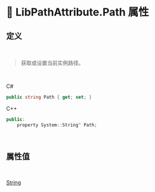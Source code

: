 # 🔧 LibPathAttribute.Path 属性

## 定义

<br>

> 获取或设置当前实例路径。

<br>

C#
```C#
public string Path { get; set; }
```
C++
```C++
public:
    property System::String^ Path;
```

<br>

## 属性值

<br>

[String](https://docs.microsoft.com/zh-cn/DotNET/api/system.string?view=net-6.0)